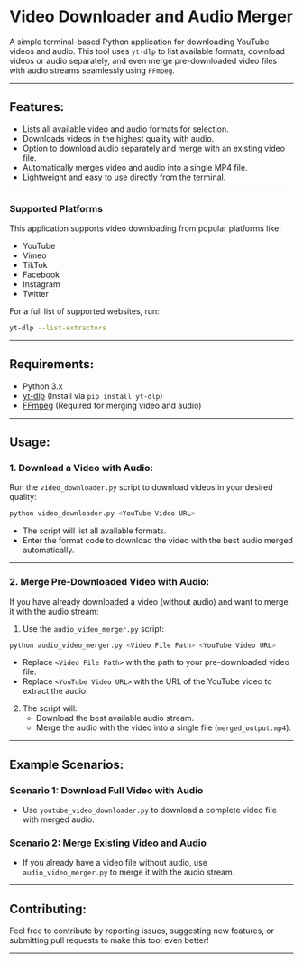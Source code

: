 # Video Downloader and Audio Merger

A simple terminal-based Python application for downloading YouTube videos and audio. This tool uses `yt-dlp` to list available formats, download videos or audio separately, and even merge pre-downloaded video files with audio streams seamlessly using `FFmpeg`.

---

## Features:
- Lists all available video and audio formats for selection.
- Downloads videos in the highest quality with audio.
- Option to download audio separately and merge with an existing video file.
- Automatically merges video and audio into a single MP4 file.
- Lightweight and easy to use directly from the terminal.

---

### Supported Platforms
This application supports video downloading from popular platforms like:
- YouTube
- Vimeo
- TikTok
- Facebook
- Instagram
- Twitter

For a full list of supported websites, run:
```bash
yt-dlp --list-extractors
```

---

## Requirements:
- Python 3.x
- [yt-dlp](https://github.com/yt-dlp/yt-dlp) (Install via `pip install yt-dlp`)
- [FFmpeg](https://ffmpeg.org) (Required for merging video and audio)

---

## Usage:

### 1. Download a Video with Audio:
Run the `video_downloader.py` script to download videos in your desired quality:

```bash
python video_downloader.py <YouTube Video URL>
```

- The script will list all available formats.
- Enter the format code to download the video with the best audio merged automatically.

---

### 2. Merge Pre-Downloaded Video with Audio:
If you have already downloaded a video (without audio) and want to merge it with the audio stream:

1. Use the `audio_video_merger.py` script:

```bash
python audio_video_merger.py <Video File Path> <YouTube Video URL>
```

- Replace `<Video File Path>` with the path to your pre-downloaded video file.
- Replace `<YouTube Video URL>` with the URL of the YouTube video to extract the audio.

2. The script will:
   - Download the best available audio stream.
   - Merge the audio with the video into a single file (`merged_output.mp4`).

---

## Example Scenarios:

### Scenario 1: Download Full Video with Audio
- Use `youtube_video_downloader.py` to download a complete video file with merged audio.

### Scenario 2: Merge Existing Video and Audio
- If you already have a video file without audio, use `audio_video_merger.py` to merge it with the audio stream.

---

## Contributing:
Feel free to contribute by reporting issues, suggesting new features, or submitting pull requests to make this tool even better!

---
